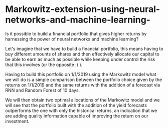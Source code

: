# Markowitz-extension-using-neural-networks-and-machine-learning-

Is it possible to build a financial portfolio that gives higher returns by harnessing the power of neural networks and machine learning? 

Let's imagine that we have to build a financial portfolio, this means having to buy different amounts of shares and then effectively allocate our capital to be able to earn as much as possible while keeping under control the risk that this involves (or the opposite :) ).

Having to build this portfolio on 1/1/2019 using the Markowitz model what we will do is a simple comparison between the portfolio choice given by the returns on 1/1/2019 and the same returns with the addition of a forecast via RNN and Random Forest of 10 days. 

We will then obtain two optimal allocations of the Markowitz model and we will see that the portfolio built with the addition of the yield forecasts outperforms the one with only the historical returns, an indication that we are adding quality information capable of improving the return on our investment. 
